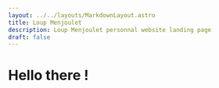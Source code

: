 ```yaml
---
layout: ../../layouts/MarkdownLayout.astro
title: Loup Menjoulet
description: Loup Menjoulet personnal website landing page
draft: false
---
```


# Hello there !